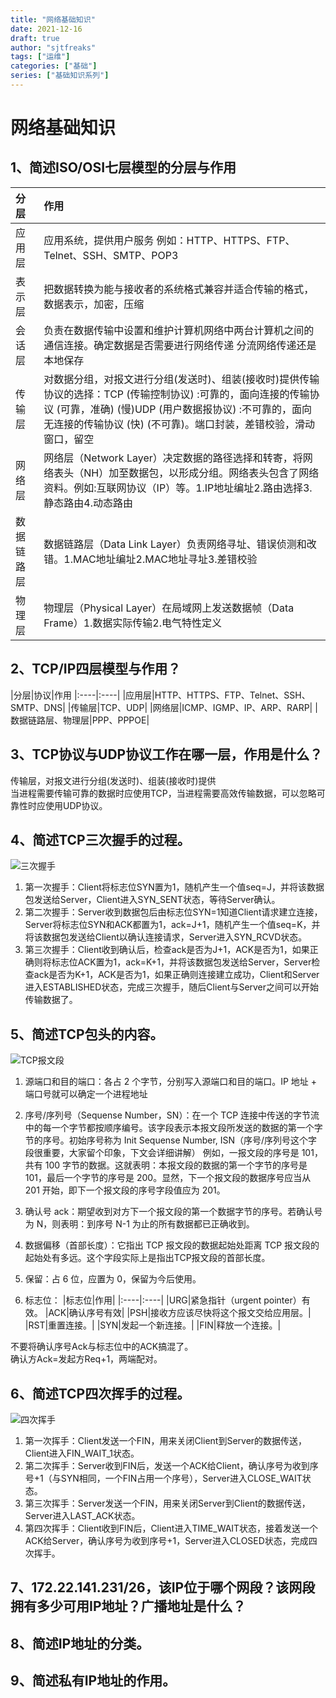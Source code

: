 ```yaml
---
title: "网络基础知识"
date: 2021-12-16
draft: true
author: "sjtfreaks"
tags: ["运维"]
categories: ["基础"]
series: ["基础知识系列"]
---
```


# 网络基础知识

## 1、简述ISO/OSI七层模型的分层与作用
|分层|作用|
|:----|:----|
|应用层|应用系统，提供用户服务 例如：HTTP、HTTPS、FTP、Telnet、SSH、SMTP、POP3|
|表示层|把数据转换为能与接收者的系统格式兼容并适合传输的格式，数据表示，加密，压缩|
|会话层|负责在数据传输中设置和维护计算机网络中两台计算机之间的通信连接。确定数据是否需要进行网络传递 分流网络传递还是本地保存|
|传输层|对数据分组，对报文进行分组(发送时)、组装(接收时)提供传输协议的选择：TCP (传输控制协议) :可靠的，面向连接的传输协议 (可靠，准确) (慢)UDP (用户数据报协议) :不可靠的，面向无连接的传输协议 (快) (不可靠)。端口封装，差错校验，滑动窗口，留空|
|网络层|网络层（Network Layer）决定数据的路径选择和转寄，将网络表头（NH）加至数据包，以形成分组。网络表头包含了网络资料。例如:互联网协议（IP）等。1.IP地址编址2.路由选择3.静态路由4.动态路由
|数据链路层|数据链路层（Data Link Layer）负责网络寻址、错误侦测和改错。1.MAC地址编址2.MAC地址寻址3.差错校验|
|物理层|物理层（Physical Layer）在局域网上发送数据帧（Data Frame）1.数据实际传输2.电气特性定义|

## 2、TCP/IP四层模型与作用？
|分层|协议|作用
|:----|:----|
|应用层|HTTP、HTTPS、FTP、Telnet、SSH、SMTP、DNS|
|传输层|TCP、UDP|
|网络层|ICMP、IGMP、IP、ARP、RARP|
|数据链路层、物理层|PPP、PPPOE|
## 3、TCP协议与UDP协议工作在哪一层，作用是什么？
传输层，对报文进行分组(发送时)、组装(接收时)提供  
当进程需要传输可靠的数据时应使用TCP，当进程需要高效传输数据，可以忽略可靠性时应使用UDP协议。
## 4、简述TCP三次握手的过程。  

![三次握手](/images/tcp1.gif)  
  
1. 第一次握手：Client将标志位SYN置为1，随机产生一个值seq=J，并将该数据包发送给Server，Client进入SYN_SENT状态，等待Server确认。
2. 第二次握手：Server收到数据包后由标志位SYN=1知道Client请求建立连接，Server将标志位SYN和ACK都置为1，ack=J+1，随机产生一个值seq=K，并将该数据包发送给Client以确认连接请求，Server进入SYN_RCVD状态。
3. 第三次握手：Client收到确认后，检查ack是否为J+1，ACK是否为1，如果正确则将标志位ACK置为1，ack=K+1，并将该数据包发送给Server，Server检查ack是否为K+1，ACK是否为1，如果正确则连接建立成功，Client和Server进入ESTABLISHED状态，完成三次握手，随后Client与Server之间可以开始传输数据了。

## 5、简述TCP包头的内容。
![TCP报文段](/images/tcp.png)  
  
1. 源端口和目的端口：各占 2 个字节，分别写入源端口和目的端口。IP 地址 + 端口号就可以确定一个进程地址
2. 序号/序列号（Sequense Number，SN）：在一个 TCP 连接中传送的字节流中的每一个字节都按顺序编号。该字段表示本报文段所发送的数据的第一个字节的序号。初始序号称为 Init Sequense Number, ISN（序号/序列号这个字段很重要，大家留个印象，下文会详细讲解）
例如，一报文段的序号是 101，共有 100 字节的数据。这就表明：本报文段的数据的第一个字节的序号是 101，最后一个字节的序号是 200。显然，下一个报文段的数据序号应当从 201 开始，即下一个报文段的序号字段值应为 201。

3. 确认号 ack：期望收到对方下一个报文段的第一个数据字节的序号。若确认号为 N，则表明：到序号 N-1 为止的所有数据都已正确收到。
4. 数据偏移（首部长度）：它指出 TCP 报文段的数据起始处距离 TCP 报文段的起始处有多远。这个字段实际上是指出TCP报文段的首部长度。
5. 保留：占 6 位，应置为 0，保留为今后使用。
6. 标志位：
|标志位|作用|
|:----|:----|
|URG|紧急指针（urgent pointer）有效。
|ACK|确认序号有效|
|PSH|接收方应该尽快将这个报文交给应用层。|
|RST|重置连接。|
|SYN|发起一个新连接。|
|FIN|释放一个连接。|
  
不要将确认序号Ack与标志位中的ACK搞混了。  
确认方Ack=发起方Req+1，两端配对。

## 6、简述TCP四次挥手的过程。
![四次挥手](/images/tcp2.gif)  
  
1. 第一次挥手：Client发送一个FIN，用来关闭Client到Server的数据传送，Client进入FIN_WAIT_1状态。
2. 第二次挥手：Server收到FIN后，发送一个ACK给Client，确认序号为收到序号+1（与SYN相同，一个FIN占用一个序号），Server进入CLOSE_WAIT状态。
3. 第三次挥手：Server发送一个FIN，用来关闭Server到Client的数据传送，Server进入LAST_ACK状态。
4. 第四次挥手：Client收到FIN后，Client进入TIME_WAIT状态，接着发送一个ACK给Server，确认序号为收到序号+1，Server进入CLOSED状态，完成四次挥手。  

## 7、172.22.141.231/26，该IP位于哪个网段？该网段拥有多少可用IP地址？广播地址是什么？

## 8、简述IP地址的分类。

## 9、简述私有IP地址的作用。